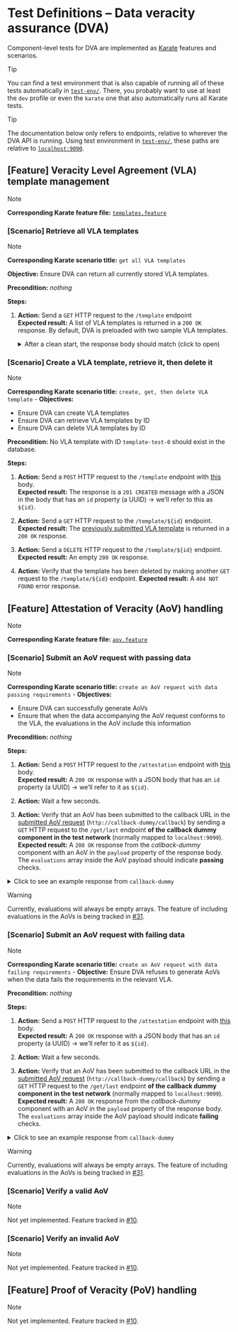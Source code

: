 # Test Definitions – Data veracity assurance (DVA)

Component-level tests for DVA are implemented as [Karate](https://karatelabs.github.io/karate/) features and scenarios.

> [!TIP]
> You can find a test environment that is also capable of running all of these tests automatically in [`test-env/`](../test-env/).
> There, you probably want to use at least the `dev` profile or even the `karate` one that also automatically runs all Karate tests.

> [!TIP]
> The documentation below only refers to endpoints, relative to wherever the DVA API is running.
> Using test environment in [`test-env/`](../test-env/), these paths are relative to [`localhost:9090`](http://localhost:9090/).

## [Feature] Veracity Level Agreement (VLA) template management

> [!NOTE]
> **Corresponding Karate feature file:**
> [`templates.feature`](../test-env/karate-features/templates.feature)

### [Scenario] Retrieve all VLA templates

> [!NOTE]
> **Corresponding Karate scenario title:**
> `get all VLA templates`

**Objective:**
Ensure DVA can return all currently stored VLA templates.

**Precondition:**
_nothing_

**Steps:**

1. **Action:**
   Send a `GET` HTTP request to the `/template` endpoint  
   **Expected result:**
   A list of VLA templates is returned in a `200 OK` response.
   By default, DVA is preloaded with two sample VLA templates.
   <details>
     <summary>After a clean start, the response body should match (click to open)</summary>

     ```json
     [
       {
         "id": "template-0001",
         "objective": {
           "evaluationScheme": {
             "evaluationMethod": "syntax_check",
             "criterionType": "VALID_INVALID"
           },
           "targetAspect": "SYNTAX"
         }
       },
       {
         "id": "template-0002",
         "objective": {
           "evaluationScheme": {
             "evaluationMethod": "age_check",
             "criterionType": "WITHIN_RANGE"
           },
           "targetAspect": "TIMELINESS"
         }
       }
     ]
     ```
   </details>
   
### [Scenario] Create a VLA template, retrieve it, then delete it

> [!NOTE]
>  **Corresponding Karate scenario title:**
> `create, get, then delete VLA template`
                  -
**Objectives:**

* Ensure DVA can create VLA templates
* Ensure DVA can retrieve VLA templates by ID
* Ensure DVA can delete VLA templates by ID

**Precondition:**
No VLA template with ID `template-test-0` should exist in the database.

**Steps:**

1. **Action:**
   Send a `POST` HTTP request to the `/template` endpoint with [this](../test-env/test-data/vla-template/template.json) body.  
   **Expected result:**
   The response is a `201 CREATED` message with a JSON in the body that has an `id` property (a UUID) → we’ll refer to this as `${id}`.

2. **Action:**
   Send a `GET` HTTP request to the `/template/${id}` endpoint.  
   **Expected result:**
   The [previously submitted VLA template](../test-env/test-data/vla-template/template.json) is returned in a `200 OK` response.

3. **Action:**
   Send a `DELETE` HTTP request to the `/template/${id}` endpoint.  
   **Expected result:**
   An empty `200 OK` response.

4. **Action:**
   Verify that the template has been deleted by making another `GET` request to the `/template/${id}` endpoint.
   **Expected result:**
   A `404 NOT FOUND` error response.


## [Feature] Attestation of Veracity (AoV) handling

> [!NOTE]
> **Corresponding Karate feature file:**
> [`aov.feature`](../test-env/karate-features/aov.feature)

### [Scenario] Submit an AoV request with passing data

> [!NOTE]
>  **Corresponding Karate scenario title:**
> `create an AoV request with data passing requirements`
                  -
**Objectives:**

* Ensure DVA can successfully generate AoVs
* Ensure that when the data accompanying the AoV request conforms to the VLA, the evaluations in the AoV include this information

**Precondition:**
_nothing_

**Steps:**

1. **Action:**
   Send a `POST` HTTP request to the `/attestation` endpoint with [this](../test-env/test-data/aov/request-good.json) body.  
   **Expected result:**
   A `200 OK` response with a JSON body that has an `id` property (a UUID) → we’ll refer to it as `${id}`.

2. **Action:**
   Wait a few seconds.

3. **Action:**
   Verify that an AoV has been submitted to the callback URL in the [submitted AoV request](../test-env/test-data/aov/request-good.json) (`http://callback-dummy/callback`) by sending a `GET` HTTP request to the `/get/last` endpoint **of the callback dummy component in the test network** (normally mapped to `localhost:9099`).
   **Expected result:**
   A `200 OK` response from the _callback-dummy_ component with an AoV in the `payload` property of the response body.
   The `evaluations` array inside the AoV payload should indicate **passing** checks.
  <details>
    <summary>Click to see an example response from <code>callback-dummy</code></summary>

    ```
    HTTP/1.1 200 OK
    Accept-Ranges: bytes
    Cache-Control: no-cache
    Connection: keep-alive
    Content-Length: 613
    Content-Type: application/json; charset=utf-8
    Date: Sun, 23 Mar 2025 21:06:12 GMT
    Keep-Alive: timeout=5
    
    {
        "headers": {
            "host": "callback-dummy",
            "user-agent": "python-requests/2.32.3",
            "accept-encoding": "gzip, deflate",
            "accept": "*/*",
            "connection": "keep-alive",
            "content-length": "339",
            "content-type": "application/json"
        },
        "method": "post",
        "mime": "application/json",
        "params": {},
        "path": "/callback",
        "payload": {
            "aovID": "07f4e4cc-425c-4416-a8c4-4eab262880be",
            "contractID": "8665acf8-0e70-465a-9a4b-e58bd0aa2559",
            "evaluations": [],
            "vc": {
                "id": "300bdede-c62e-400e-bb9f-8dcbf6d7077e",
                "type": "VerifiableCredential",
                "validFrom": "2025-03-23T21:05:17.856489",
                "subject": {
                    "id": "/catalog/participants/provider-test-id"
                },
                "issuer": "attester-0000"
            }
        }
    }
    ```
  </details>

> [!WARNING]
> Currently, evaluations will always be empty arrays.
> The feature of including evaluations in the AoVs is being tracked in [#31](https://github.com/Prometheus-X-association/data-veracity/issues/31).

### [Scenario] Submit an AoV request with failing data

> [!NOTE]
>  **Corresponding Karate scenario title:**
> `create an AoV request with data failing requirements`
                  -
**Objective:**
Ensure DVA refuses to generate AoVs when the data fails the requirements in the relevant VLA.

**Precondition:**
_nothing_

**Steps:**

1. **Action:**
   Send a `POST` HTTP request to the `/attestation` endpoint with [this](../test-env/test-data/aov/request-bad.json) body.  
   **Expected result:**
   A `200 OK` response with a JSON body that has an `id` property (a UUID) → we’ll refer to it as `${id}`.

2. **Action:**
   Wait a few seconds.

3. **Action:**
   Verify that an AoV has been submitted to the callback URL in the [submitted AoV request](../test-env/test-data/aov/request-good.json) (`http://callback-dummy/callback`) by sending a `GET` HTTP request to the `/get/last` endpoint **of the callback dummy component in the test network** (normally mapped to `localhost:9099`).
   **Expected result:**
   A `200 OK` response from the _callback-dummy_ component with an AoV in the `payload` property of the response body.
   The `evaluations` array inside the AoV payload should indicate **failing** checks.
  <details>
    <summary>Click to see an example response from <code>callback-dummy</code></summary>

    ```
    HTTP/1.1 200 OK
    Accept-Ranges: bytes
    Cache-Control: no-cache
    Connection: keep-alive
    Content-Length: 613
    Content-Type: application/json; charset=utf-8
    Date: Sun, 23 Mar 2025 21:06:12 GMT
    Keep-Alive: timeout=5
    
    {
        "headers": {
            "host": "callback-dummy",
            "user-agent": "python-requests/2.32.3",
            "accept-encoding": "gzip, deflate",
            "accept": "*/*",
            "connection": "keep-alive",
            "content-length": "339",
            "content-type": "application/json"
        },
        "method": "post",
        "mime": "application/json",
        "params": {},
        "path": "/callback",
        "payload": {
            "aovID": "07f4e4cc-425c-4416-a8c4-4eab262880be",
            "contractID": "8665acf8-0e70-465a-9a4b-e58bd0aa2559",
            "evaluations": [],
            "vc": {
                "id": "300bdede-c62e-400e-bb9f-8dcbf6d7077e",
                "type": "VerifiableCredential",
                "validFrom": "2025-03-23T21:05:17.856489",
                "subject": {
                    "id": "/catalog/participants/provider-test-id"
                },
                "issuer": "attester-0000"
            }
        }
    }
    ```
  </details>

> [!WARNING]
> Currently, evaluations will always be empty arrays.
> The feature of including evaluations in the AoVs is being tracked in [#31](https://github.com/Prometheus-X-association/data-veracity/issues/31).

### [Scenario] Verify a valid AoV

> [!NOTE]
> Not yet implemented.
> Feature tracked in [#10](https://github.com/Prometheus-X-association/data-veracity/issues/10).

### [Scenario] Verify an invalid AoV

> [!NOTE]
> Not yet implemented.
> Feature tracked in [#10](https://github.com/Prometheus-X-association/data-veracity/issues/10).


## [Feature] Proof of Veracity (PoV) handling

> [!NOTE]
> Not yet implemented.
> Feature tracked in [#10](https://github.com/Prometheus-X-association/data-veracity/issues/16).

